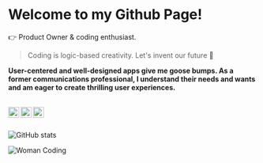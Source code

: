 # Welcome to my Github Page! 
:point_right: Product Owner & coding enthusiast.  

> Coding is logic-based creativity. 
Let's invent our future 🚀 


**User-centered and well-designed apps give me goose bumps. As a former communications professional, I understand their needs and wants and am eager to create thrilling user experiences.**

<br>

<a href="https://github.com/tatjanafichtner">
  <img align="left" alt="Tatjana's Github" width="22px" src="https://cdn.jsdelivr.net/npm/simple-icons@v3/icons/github.svg" />
  </a>
  
<a href="https://www.linkedin.com/in/https://www.linkedin.com/in/tatjanafichtner/">
  <img align="left" alt="Tatjana's Linkdein" width="22px" src="https://cdn.jsdelivr.net/npm/simple-icons@v3/icons/linkedin.svg" />
  </a>
  
<a href="https://twitter.com/tatjanafichtner">
  <img align="left" alt="Tatjana's Twitter" width="22px" src="https://cdn.jsdelivr.net/npm/simple-icons@v3/icons/twitter.svg" />
</a>  

<br>
<br>
  
![GitHub stats](https://github-readme-stats.vercel.app/api?username=tatjanafichtner&show_icons=true)

![Woman Coding](https://cdn.dribbble.com/users/331265/screenshots/2542587/gabi-d.gif)
